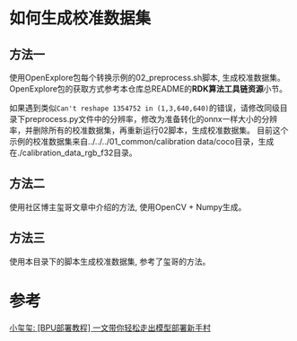 # 如何生成校准数据集

## 方法一
使用OpenExplore包每个转换示例的02_preprocess.sh脚本, 生成校准数据集。
OpenExplore包的获取方式参考本仓库总README的**RDK算法工具链资源**小节。

如果遇到类似`Can't reshape 1354752 in (1,3,640,640)`的错误，请修改同级目录下preprocess.py文件中的分辨率，修改为准备转化的onnx一样大小的分辨率，并删除所有的校准数据集，再重新运行02脚本，生成校准数据集。
目前这个示例的校准数据集来自../../../01_common/calibration data/coco目录，生成在./calibration_data_rgb_f32目录。

## 方法二
使用社区博主玺哥文章中介绍的方法, 使用OpenCV + Numpy生成。

## 方法三
使用本目录下的脚本生成校准数据集, 参考了玺哥的方法。

# 参考
[小玺玺: [BPU部署教程] 一文带你轻松走出模型部署新手村](https://developer.d-robotics.cc/forumDetail/107952931390742029)